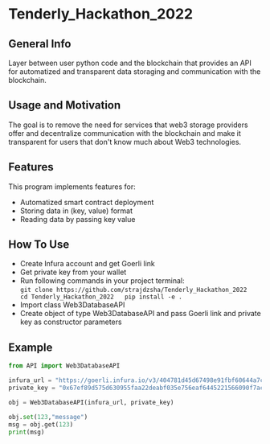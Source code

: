# Tenderly_Hackathon_2022

## General Info
Layer between user python code and the blockchain that provides an API for automatized and transparent data storaging and communication with the blockchain. 

## Usage and Motivation
The goal is to remove the need for services that web3 storage providers offer and decentralize communication with the blockchain and make it transparent for users that don't know much about Web3 technologies.

## Features
This program implements features for:
* Automatized smart contract deployment
* Storing data in (key, value) format
* Reading data by passing key value

## How To Use
* Create Infura account and get Goerli link
* Get private key from your wallet
* Run following commands in your project terminal: <br/>
`git clone https://github.com/strajdzsha/Tenderly_Hackathon_2022  
cd Tenderly_Hackathon_2022  
pip install -e .  `
* Import class Web3DatabaseAPI
* Create object of type Web3DatabaseAPI and pass Goerli link and private key as constructor parameters

## Example
```python
from API import Web3DatabaseAPI

infura_url = "https://goerli.infura.io/v3/404781d45d67498e91fbf60644a7cbbb"
private_key = "0x67ef89d575d630955faa22deabf035e756eaf6445221566090f7acc7ceb8f261"

obj = Web3DatabaseAPI(infura_url, private_key)

obj.set(123,"message")
msg = obj.get(123)
print(msg)
